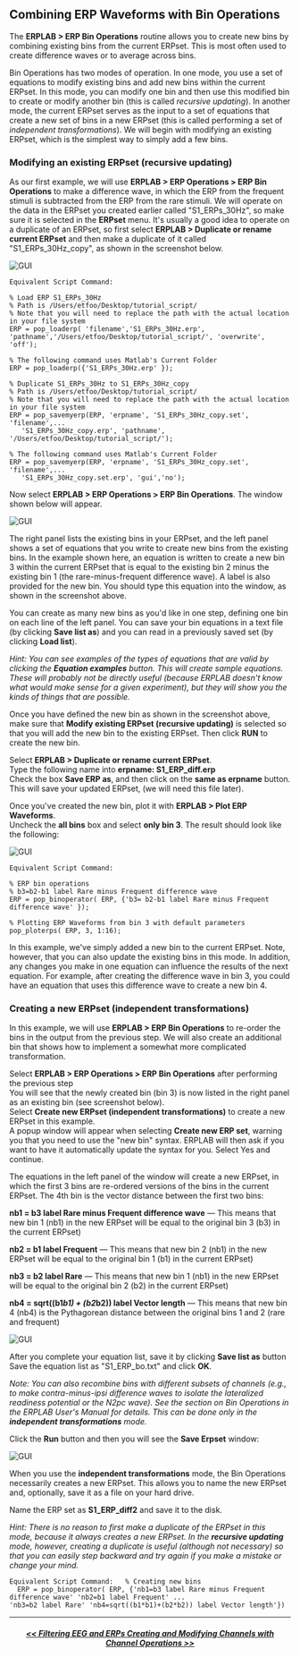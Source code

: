 ## Combining ERP Waveforms with Bin Operations
The **ERPLAB > ERP Bin Operations** routine allows you to create new bins by combining existing bins from the current ERPset.  This is most often used to create difference waves or to average across bins.

Bin Operations has two modes of operation.  In one mode, you use a set of equations to modify existing bins and add new bins within the current ERPset.  In this mode, you can modify one bin and then use this modified bin to create or modify another bin (this is called _recursive updating_).  In another mode, the current ERPset serves as the input to a set of equations that create a new set of bins in a new ERPset (this is called performing a set of _independent transformations_).  We will begin with modifying an existing ERPset, which is the simplest way to simply add a few bins.

### Modifying an existing ERPset (recursive updating)
As our first example, we will use **ERPLAB > ERP Operations > ERP Bin Operations** to make a difference wave, in which the ERP from the frequent stimuli is subtracted from the ERP from the rare stimuli.  We will operate on the data in the ERPset you created earlier called "S1_ERPs_30Hz", so make sure it is selected in the **ERPset** menu.  It's usually a good idea to operate on a duplicate of an ERPset, so first select **ERPLAB > Duplicate or rename current ERPset** and then make a duplicate of it called "S1_ERPs_30Hz_copy", as shown in the screenshot below.

![GUI](./images/Tutorial/Tutorial_Combining-ERP-Waveforms-with-Bin-Operations_1.png)

    Equivalent Script Command:

    % Load ERP S1_ERPs_30Hz
    % Path is /Users/etfoo/Desktop/tutorial_script/
    % Note that you will need to replace the path with the actual location in your file system
    ERP = pop_loaderp( 'filename','S1_ERPs_30Hz.erp',   'pathname','/Users/etfoo/Desktop/tutorial_script/', 'overwrite', 'off');   

    % The following command uses Matlab's Current Folder
    ERP = pop_loaderp({'S1_ERPs_30Hz.erp' });   

    % Duplicate S1_ERPs_30Hz to S1_ERPs_30Hz_copy
    % Path is /Users/etfoo/Desktop/tutorial_script/
    % Note that you will need to replace the path with the actual location in your file system
    ERP = pop_savemyerp(ERP, 'erpname', 'S1_ERPs_30Hz_copy.set', 'filename',...
       'S1_ERPs_30Hz_copy.erp', 'pathname', '/Users/etfoo/Desktop/tutorial_script/');   

    % The following command uses Matlab's Current Folder
    ERP = pop_savemyerp(ERP, 'erpname', 'S1_ERPs_30Hz_copy.set', 'filename',...
       'S1_ERPs_30Hz_copy.set.erp', 'gui','no');  

Now select **ERPLAB > ERP Operations > ERP Bin Operations**.  The window shown below will appear.

![GUI](./images/Tutorial/Tutorial_Combining-ERP-Waveforms-with-Bin-Operations_2.png)

The right panel lists the existing bins in your ERPset, and the left panel shows a set of equations that you write to create new bins from the existing bins.  In the example shown here, an equation is written to create a new bin 3 within the current ERPset that is equal to the existing bin 2 minus the existing bin 1 (the rare-minus-frequent difference wave).  A label is also provided for the new bin.  You should type this equation into the window, as shown in the screenshot above.

You can create as many new bins as you'd like in one step, defining one bin on each line of the left panel.  You can save your bin equations in a text file (by clicking **Save list as**) and you can read in a previously saved set (by clicking **Load list**).

_Hint: You can see examples of the types of equations that are valid by clicking the **Equation examples** button.  This will create sample equations.  These will probably not be directly useful (because ERPLAB doesn't know what would make sense for a given experiment), but they will show you the kinds of things that are possible._

Once you have defined the new bin as shown in the screenshot above, make sure that **Modify existing ERPset (recursive updating)** is selected so that you will add the new bin to the existing ERPset.  Then click **RUN** to create the new bin.

Select **ERPLAB > Duplicate or rename current ERPset**.  
Type the following name into **erpname: S1_ERP_diff.erp**  
Check the box **Save ERP as**, and then click on the **same as erpname** button.  
This will save your updated ERPset, (we will need this file later).

Once you've created the new bin, plot it with **ERPLAB > Plot ERP Waveforms**.  
Uncheck the **all bins** box and select **only bin 3**. The result should look like the following:

![GUI](./images/Tutorial/Tutorial_Combining-ERP-Waveforms-with-Bin-Operations_3.png)


    Equivalent Script Command:

    % ERP bin operations
    % b3=b2-b1 label Rare minus Frequent difference wave
    ERP = pop_binoperator( ERP, {'b3= b2-b1 label Rare minus Frequent difference wave' });  

    % Plotting ERP Waveforms from bin 3 with default parameters
    pop_ploterps( ERP, 3, 1:16);  

In this example, we've simply added a new bin to the current ERPset.  Note, however, that you can also update the existing bins in this mode.  In addition, any changes you make in one equation can influence the results of the next equation.  For example, after creating the difference wave in bin 3, you could have an equation that uses this difference wave to create a new bin 4.

### Creating a new ERPset (independent transformations)
In this example, we will use **ERPLAB > ERP Bin Operations** to re-order the bins in the output from the previous step.  We will also create an additional bin that shows how to implement a somewhat more complicated transformation.

Select **ERPLAB > ERP Operations > ERP Bin Operations** after performing the previous step  
You will see that the newly created bin (bin 3) is now listed in the right panel as an existing bin (see screenshot below).  
Select **Create new ERPset (independent transformations)** to create a new ERPset in this example.  
A popup window will appear when selecting **Create new ERP set**, warning you that you need to use the "new bin" syntax. ERPLAB will then ask if you want to have it automatically update the syntax for you. Select Yes and continue.  

The equations in the left panel of the window will create a new ERPset, in which the first 3 bins are re-ordered versions of the bins in the current ERPset.  The 4th bin is the vector distance between the first two bins:

**nb1 = b3 label Rare minus Frequent difference wave** — This means that new bin 1 (nb1) in the new ERPset will be equal to the original bin 3 (b3) in the current ERPset)

**nb2 = b1 label Frequent** — This means that new bin 2 (nb1) in the new ERPset will be equal to the original bin 1 (b1) in the current ERPset)

**nb3 = b2 label Rare** — This means that new bin 1 (nb1) in the new ERPset will be equal to the original bin 2 (b2) in the current ERPset)

**nb4 = sqrt((b1*b1) + (b2*b2)) label Vector length** — This means that new bin 4 (nb4) is the Pythagorean distance between the original bins 1 and 2 (rare and frequent)

![GUI](./images/Tutorial/Tutorial_Combining-ERP-Waveforms-with-Bin-Operations_4.png)

After you complete your equation list, save it by clicking **Save list as** button  
Save the equation list as "S1_ERP_bo.txt" and click **OK**.

_Note: You can also recombine bins with different subsets of channels (e.g., to make contra-minus-ipsi difference waves to isolate the lateralized readiness potential or the N2pc wave).  See the section on Bin Operations in the ERPLAB User's Manual for details.  This can be done only in the **independent transformations** mode._

Click the **Run** button and then you will see the **Save Erpset** window:  

![GUI](./images/Tutorial/Tutorial_Combining-ERP-Waveforms-with-Bin-Operations_5.png)

When you use the **independent transformations** mode, the Bin Operations necessarily creates a new ERPset. This allows you to name the new ERPset and, optionally, save it as a file on your hard drive.

Name the ERP set as **S1_ERP_diff2** and save it to the disk.

_Hint: There is no reason to first make a duplicate of the ERPset in this mode, because it always creates a new ERPset. In the **recursive updating** mode, however, creating a duplicate is useful (although not necessary) so that you can easily step backward and try again if you make a mistake or change your mind._  

    Equivalent Script Command:   % Creating new bins
      ERP = pop_binoperator( ERP, {'nb1=b3 label Rare minus Frequent difference wave' 'nb2=b1 label Frequent' ...
    'nb3=b2 label Rare' 'nb4=sqrt((b1*b1)+(b2*b2)) label Vector length'})

----
<h5 align="center"> <a href="./Filtering-EEG-and-ERPs"> << Filtering EEG and ERPs </a> <a href="./Creating-and-Modifying-Channels-with-Channel-Operations">  Creating and Modifying Channels with Channel Operations >>  </a></h5>
